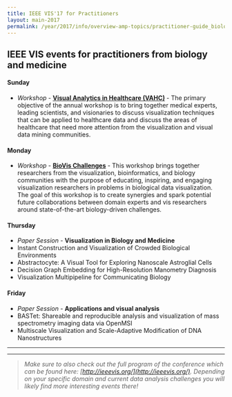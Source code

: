 ```yaml
---
title: IEEE VIS'17 for Practitioners
layout: main-2017
permalink: /year/2017/info/overview-amp-topics/practitioner-guide_biology-medicine
---
```


## IEEE VIS events for practitioners from biology and medicine


#### Sunday

* *Workshop* - **[Visual Analytics in Healthcare (VAHC)](http://www.visualanalyticshealthcare.org/)** - 
The primary objective of the annual workshop is to bring together medical experts, leading scientists, and visionaries to discuss visualization techniques that can be applied to healthcare data and discuss the areas of healthcare that need more attention from the visualization and visual data mining communities. 


#### Monday

* *Workshop* - **[BioVis Challenges](http://biovis.net/2017/biovisChallenges_vis/)** - 
This workshop brings together researchers from the visualization, bioinformatics, and biology communities with the purpose of educating, inspiring, and engaging visualization researchers in problems in biological data visualization. The goal of this workshop is to create synergies and spark potential future collaborations between domain experts and vis researchers around state-of-the-art biology-driven challenges.

#### Thursday

* *Paper Session* - **Visualization in Biology and Medicine**
 * Instant Construction and Visualization of Crowded Biological Environments
 * Abstractocyte: A Visual Tool for Exploring Nanoscale Astroglial Cells
 * Decision Graph Embedding for High-Resolution Manometry Diagnosis
 * Visualization Multipipeline for Communicating Biology


#### Friday
* *Paper Session* - **Applications and visual analysis**
 * BASTet: Shareable and reproducible analysis and visualization of mass spectrometry imaging data via OpenMSI
 * Multiscale Visualization and Scale-Adaptive Modification of DNA Nanostructures
 
 

-----
*** 

> _Make sure to also check out the full program of the conference which can be found here: [http://ieeevis.org/](http://ieeevis.org/). 
Depending on your specific domain and current data analysis challenges you will likely find more interesting events there!_


